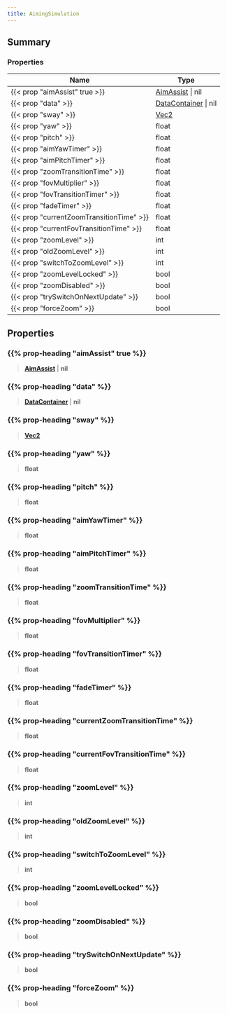 ```yaml
---
title: AimingSimulation
---
```


## Summary

### Properties

| Name | Type |
| ---- | ---- |
| {{< prop "aimAssist" true >}} | [AimAssist](/vext/ref/shared/type/aimassist) \| nil |
| {{< prop "data" >}} | [DataContainer](/vext/ref/shared/type/datacontainer) \| nil |
| {{< prop "sway" >}} | [Vec2](/vext/ref/shared/type/vec2) |
| {{< prop "yaw" >}} | float |
| {{< prop "pitch" >}} | float |
| {{< prop "aimYawTimer" >}} | float |
| {{< prop "aimPitchTimer" >}} | float |
| {{< prop "zoomTransitionTime" >}} | float |
| {{< prop "fovMultiplier" >}} | float |
| {{< prop "fovTransitionTimer" >}} | float |
| {{< prop "fadeTimer" >}} | float |
| {{< prop "currentZoomTransitionTime" >}} | float |
| {{< prop "currentFovTransitionTime" >}} | float |
| {{< prop "zoomLevel" >}} | int |
| {{< prop "oldZoomLevel" >}} | int |
| {{< prop "switchToZoomLevel" >}} | int |
| {{< prop "zoomLevelLocked" >}} | bool |
| {{< prop "zoomDisabled" >}} | bool |
| {{< prop "trySwitchOnNextUpdate" >}} | bool |
| {{< prop "forceZoom" >}} | bool |

## Properties

### {{% prop-heading "aimAssist" true %}}

> **[AimAssist](/vext/ref/shared/type/aimassist)** \| **nil**

### {{% prop-heading "data" %}}

> **[DataContainer](/vext/ref/shared/type/datacontainer)** \| **nil**

### {{% prop-heading "sway" %}}

> **[Vec2](/vext/ref/shared/type/vec2)**

### {{% prop-heading "yaw" %}}

> **float**

### {{% prop-heading "pitch" %}}

> **float**

### {{% prop-heading "aimYawTimer" %}}

> **float**

### {{% prop-heading "aimPitchTimer" %}}

> **float**

### {{% prop-heading "zoomTransitionTime" %}}

> **float**

### {{% prop-heading "fovMultiplier" %}}

> **float**

### {{% prop-heading "fovTransitionTimer" %}}

> **float**

### {{% prop-heading "fadeTimer" %}}

> **float**

### {{% prop-heading "currentZoomTransitionTime" %}}

> **float**

### {{% prop-heading "currentFovTransitionTime" %}}

> **float**

### {{% prop-heading "zoomLevel" %}}

> **int**

### {{% prop-heading "oldZoomLevel" %}}

> **int**

### {{% prop-heading "switchToZoomLevel" %}}

> **int**

### {{% prop-heading "zoomLevelLocked" %}}

> **bool**

### {{% prop-heading "zoomDisabled" %}}

> **bool**

### {{% prop-heading "trySwitchOnNextUpdate" %}}

> **bool**

### {{% prop-heading "forceZoom" %}}

> **bool**

